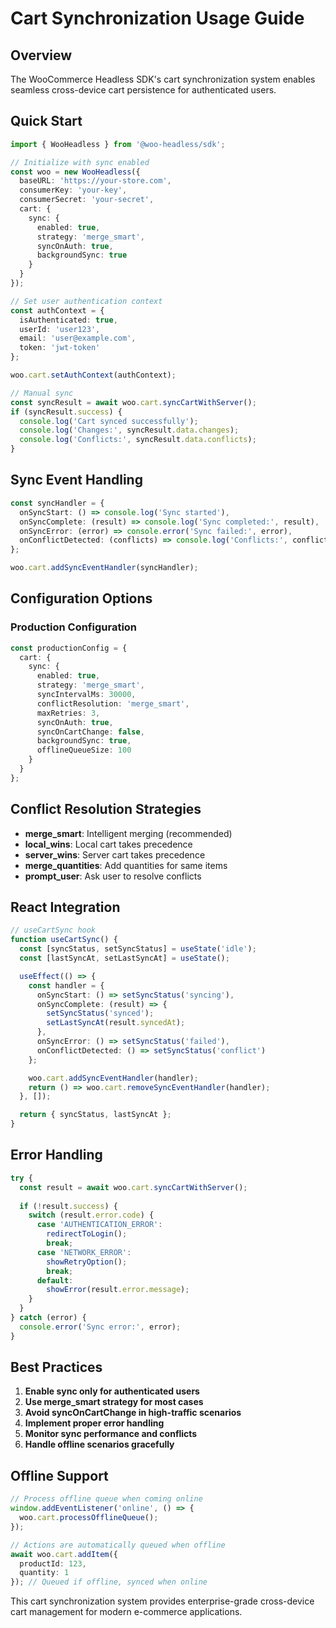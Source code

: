# Cart Synchronization Usage Guide

## Overview

The WooCommerce Headless SDK's cart synchronization system enables seamless cross-device cart persistence for authenticated users.

## Quick Start

```typescript
import { WooHeadless } from '@woo-headless/sdk';

// Initialize with sync enabled
const woo = new WooHeadless({
  baseURL: 'https://your-store.com',
  consumerKey: 'your-key',
  consumerSecret: 'your-secret',
  cart: {
    sync: {
      enabled: true,
      strategy: 'merge_smart',
      syncOnAuth: true,
      backgroundSync: true
    }
  }
});

// Set user authentication context
const authContext = {
  isAuthenticated: true,
  userId: 'user123',
  email: 'user@example.com',
  token: 'jwt-token'
};

woo.cart.setAuthContext(authContext);

// Manual sync
const syncResult = await woo.cart.syncCartWithServer();
if (syncResult.success) {
  console.log('Cart synced successfully');
  console.log('Changes:', syncResult.data.changes);
  console.log('Conflicts:', syncResult.data.conflicts);
}
```

## Sync Event Handling

```typescript
const syncHandler = {
  onSyncStart: () => console.log('Sync started'),
  onSyncComplete: (result) => console.log('Sync completed:', result),
  onSyncError: (error) => console.error('Sync failed:', error),
  onConflictDetected: (conflicts) => console.log('Conflicts:', conflicts)
};

woo.cart.addSyncEventHandler(syncHandler);
```

## Configuration Options

### Production Configuration
```typescript
const productionConfig = {
  cart: {
    sync: {
      enabled: true,
      strategy: 'merge_smart',
      syncIntervalMs: 30000,
      conflictResolution: 'merge_smart',
      maxRetries: 3,
      syncOnAuth: true,
      syncOnCartChange: false,
      backgroundSync: true,
      offlineQueueSize: 100
    }
  }
};
```

## Conflict Resolution Strategies

- **merge_smart**: Intelligent merging (recommended)
- **local_wins**: Local cart takes precedence  
- **server_wins**: Server cart takes precedence
- **merge_quantities**: Add quantities for same items
- **prompt_user**: Ask user to resolve conflicts

## React Integration

```typescript
// useCartSync hook
function useCartSync() {
  const [syncStatus, setSyncStatus] = useState('idle');
  const [lastSyncAt, setLastSyncAt] = useState();

  useEffect(() => {
    const handler = {
      onSyncStart: () => setSyncStatus('syncing'),
      onSyncComplete: (result) => {
        setSyncStatus('synced');
        setLastSyncAt(result.syncedAt);
      },
      onSyncError: () => setSyncStatus('failed'),
      onConflictDetected: () => setSyncStatus('conflict')
    };

    woo.cart.addSyncEventHandler(handler);
    return () => woo.cart.removeSyncEventHandler(handler);
  }, []);

  return { syncStatus, lastSyncAt };
}
```

## Error Handling

```typescript
try {
  const result = await woo.cart.syncCartWithServer();
  
  if (!result.success) {
    switch (result.error.code) {
      case 'AUTHENTICATION_ERROR':
        redirectToLogin();
        break;
      case 'NETWORK_ERROR':
        showRetryOption();
        break;
      default:
        showError(result.error.message);
    }
  }
} catch (error) {
  console.error('Sync error:', error);
}
```

## Best Practices

1. **Enable sync only for authenticated users**
2. **Use merge_smart strategy for most cases**
3. **Avoid syncOnCartChange in high-traffic scenarios**
4. **Implement proper error handling**
5. **Monitor sync performance and conflicts**
6. **Handle offline scenarios gracefully**

## Offline Support

```typescript
// Process offline queue when coming online
window.addEventListener('online', () => {
  woo.cart.processOfflineQueue();
});

// Actions are automatically queued when offline
await woo.cart.addItem({
  productId: 123,
  quantity: 1
}); // Queued if offline, synced when online
```

This cart synchronization system provides enterprise-grade cross-device cart management for modern e-commerce applications. 